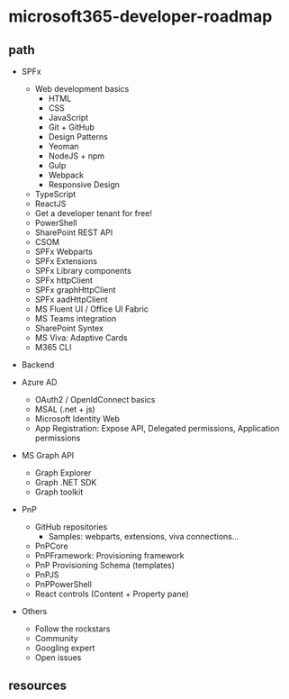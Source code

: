 # microsoft365-developer-roadmap

## path

- SPFx
  - Web development basics
    - HTML
    - CSS
    - JavaScript
    - Git + GitHub
    - Design Patterns
    - Yeoman
    - NodeJS + npm
    - Gulp
    - Webpack
    - Responsive Design
  - TypeScript
  - ReactJS
  - Get a developer tenant for free!
  - PowerShell
  - SharePoint REST API
  - CSOM
  - SPFx Webparts
  - SPFx Extensions
  - SPFx Library components
  - SPFx httpClient
  - SPFx graphHttpClient
  - SPFx aadHttpClient
  - MS Fluent UI / Office UI Fabric
  - MS Teams integration
  - SharePoint Syntex
  - MS Viva: Adaptive Cards
  - M365 CLI

- Backend

- Azure AD
  - OAuth2 / OpenIdConnect basics
  - MSAL (.net + js)
  - Microsoft Identity Web
  - App Registration: Expose API, Delegated permissions, Application permissions

- MS Graph API
  - Graph Explorer
  - Graph .NET SDK
  - Graph toolkit

- PnP
  - GitHub repositories
    - Samples: webparts, extensions, viva connections...
  - PnPCore
  - PnPFramework: Provisioning framework
  - PnP Provisioning Schema (templates)
  - PnPJS
  - PnPPowerShell
  - React controls (Content + Property pane)

- Others
  - Follow the rockstars
  - Community
  - Googling expert
  - Open issues


## resources